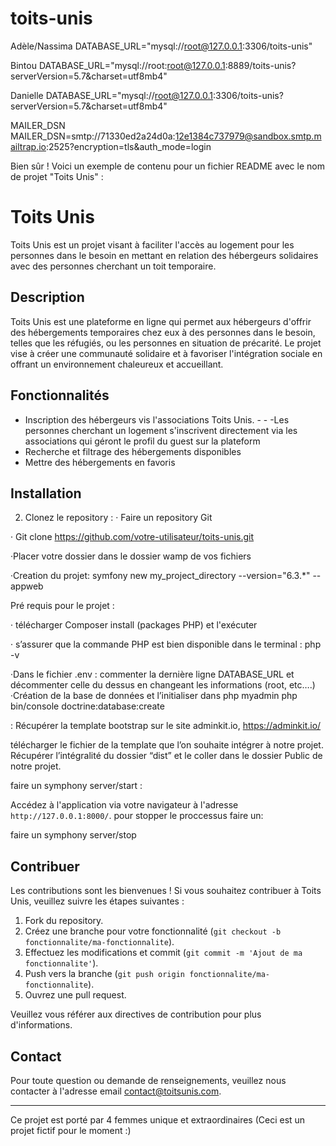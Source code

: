 # toits-unis

Adèle/Nassima
    DATABASE_URL="mysql://root@127.0.0.1:3306/toits-unis"

Bintou
 DATABASE_URL="mysql://root:root@127.0.0.1:8889/toits-unis?serverVersion=5.7&charset=utf8mb4"

Danielle
 DATABASE_URL="mysql://root@127.0.0.1:3306/toits-unis?serverVersion=5.7&charset=utf8mb4"


 MAILER_DSN
 MAILER_DSN=smtp://71330ed2a24d0a:12e1384c737979@sandbox.smtp.mailtrap.io:2525?encryption=tls&auth_mode=login



Bien sûr ! Voici un exemple de contenu pour un fichier README avec le nom de projet "Toits Unis" :

# Toits Unis


Toits Unis est un projet visant à faciliter l'accès au logement pour les personnes dans le besoin en mettant en relation des hébergeurs solidaires avec des personnes cherchant un toit temporaire.

## Description

Toits Unis est une plateforme en ligne qui permet aux hébergeurs d'offrir des hébergements temporaires chez eux à des personnes dans le besoin, telles que les réfugiés, ou les personnes en situation de précarité.
Le projet vise à créer une communauté solidaire et à favoriser l'intégration sociale en offrant un environnement chaleureux et accueillant.

## Fonctionnalités

- Inscription des hébergeurs vis l'associations Toits Unis.  - - -Les personnes cherchant un logement s'inscrivent directement via les associations qui géront le profil du guest sur la plateform
- Recherche et filtrage des hébergements disponibles
- Mettre des hébergements en favoris


## Installation

2. Clonez le repository :
· Faire un repository Git

· Git clone https://github.com/votre-utilisateur/toits-unis.git

·Placer votre dossier dans le dossier wamp de vos fichiers

·Creation du projet:
symfony new my_project_directory --version="6.3.*" --appweb

Pré requis pour le projet :

· télécharger Composer install (packages PHP) et l'exécuter

· s’assurer que la commande PHP est bien disponible dans le terminal : php -v


·Dans le fichier .env : commenter la dernière ligne DATABASE_URL et décommenter celle du dessus en changeant les informations (root, etc….)
·Création de la base de données et l’initialiser dans php myadmin
php bin/console doctrine:database:create

  : Récupérer la template bootstrap sur le site adminkit.io, 
  https://adminkit.io/
  
  télécharger le fichier de la template que l’on souhaite intégrer à notre projet. Récupérer l’intégralité du dossier “dist” et le coller dans le dossier Public de notre projet.

  faire un symphony server/start :

Accédez à l'application via votre navigateur à l'adresse `http://127.0.0.1:8000/`.
 pour stopper le proccessus faire un:

 faire un symphony server/stop


## Contribuer

Les contributions sont les bienvenues ! Si vous souhaitez contribuer à Toits Unis, veuillez suivre les étapes suivantes :

1. Fork du repository.
2. Créez une branche pour votre fonctionnalité (`git checkout -b fonctionnalite/ma-fonctionnalite`).
3. Effectuez les modifications et commit (`git commit -m 'Ajout de ma fonctionnalite'`).
4. Push vers la branche (`git push origin fonctionnalite/ma-fonctionnalite`).
5. Ouvrez une pull request.

Veuillez vous référer aux directives de contribution pour plus d'informations.

## Contact

Pour toute question ou demande de renseignements, veuillez nous contacter à l'adresse email [contact@toitsunis.com](mailto:contact@toitsunis.com).

---
Ce projet est porté par 4 femmes unique et extraordinaires
(Ceci est un projet fictif pour le moment :)
